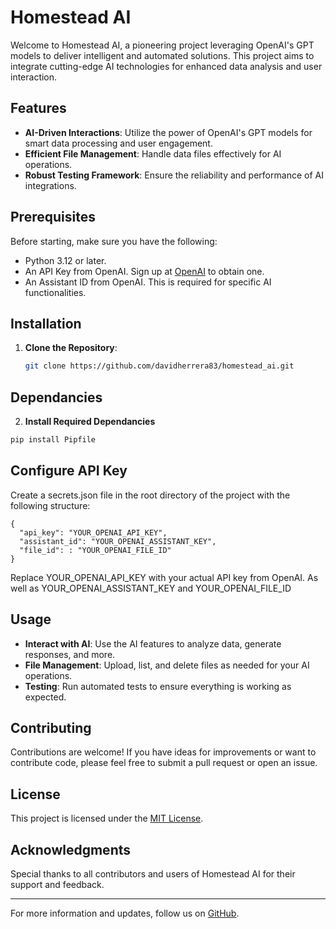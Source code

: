 # Homestead AI

Welcome to Homestead AI, a pioneering project leveraging OpenAI's GPT models to deliver intelligent and automated solutions. This project aims to integrate cutting-edge AI technologies for enhanced data analysis and user interaction.

## Features

- **AI-Driven Interactions**: Utilize the power of OpenAI's GPT models for smart data processing and user engagement.
- **Efficient File Management**: Handle data files effectively for AI operations.
- **Robust Testing Framework**: Ensure the reliability and performance of AI integrations.

## Prerequisites

Before starting, make sure you have the following:

- Python 3.12 or later.
- An API Key from OpenAI. Sign up at [OpenAI](https://openai.com/) to obtain one.
- An Assistant ID from OpenAI. This is required for specific AI functionalities.

## Installation

1. **Clone the Repository**:
   ```bash
   git clone https://github.com/davidherrera83/homestead_ai.git
   ```

## Dependancies

2. **Install Required Dependancies**
```bash
pip install Pipfile
```

## Configure API Key
Create a secrets.json file in the root directory of the project with the following structure:

```
{
  "api_key": "YOUR_OPENAI_API_KEY",
  "assistant_id": "YOUR_OPENAI_ASSISTANT_KEY",
  "file_id": : "YOUR_OPENAI_FILE_ID"
}
```
Replace YOUR_OPENAI_API_KEY with your actual API key from OpenAI.
As well as YOUR_OPENAI_ASSISTANT_KEY and YOUR_OPENAI_FILE_ID

## Usage

- **Interact with AI**: Use the AI features to analyze data, generate responses, and more.
- **File Management**: Upload, list, and delete files as needed for your AI operations.
- **Testing**: Run automated tests to ensure everything is working as expected.

## Contributing

Contributions are welcome! If you have ideas for improvements or want to contribute code, please feel free to submit a pull request or open an issue.

## License

This project is licensed under the [MIT License](LICENSE).

## Acknowledgments

Special thanks to all contributors and users of Homestead AI for their support and feedback.

---

For more information and updates, follow us on [GitHub](https://github.com/davidherrera83/homestead_ai).
